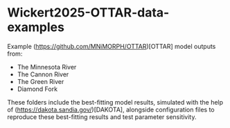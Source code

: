 # Wickert2025-OTTAR-data-examples

Example (https://github.com/MNiMORPH/OTTAR)[OTTAR] model outputs from:
* The Minnesota River
* The Cannon River
* The Green River
* Diamond Fork

These folders include the best-fitting model results, simulated with the help of (https://dakota.sandia.gov/)[DAKOTA], alongside configuration files to reproduce these best-fitting results and test parameter sensitivity.
